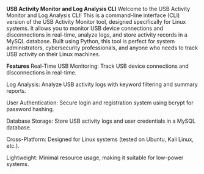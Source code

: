 **USB Activity Monitor and Log Analysis CLI**
Welcome to the USB Activity Monitor and Log Analysis CLI! This is a command-line interface (CLI) version of the USB Activity Monitor tool, designed specifically for Linux systems.
It allows you to monitor USB device connections and disconnections in real-time, analyze logs, and store activity records in a MySQL database.
Built using Python, this tool is perfect for system administrators, cybersecurity professionals, and anyone who needs to track USB activity on their Linux machines.


**Features**
Real-Time USB Monitoring: Track USB device connections and disconnections in real-time.

Log Analysis: Analyze USB activity logs with keyword filtering and summary reports.

User Authentication: Secure login and registration system using bcrypt for password hashing.

Database Storage: Store USB activity logs and user credentials in a MySQL database.

Cross-Platform: Designed for Linux systems (tested on Ubuntu, Kali Linux, etc.).

Lightweight: Minimal resource usage, making it suitable for low-power systems.
